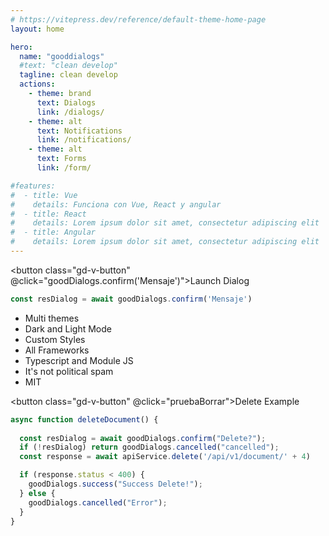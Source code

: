```yaml
---
# https://vitepress.dev/reference/default-theme-home-page
layout: home

hero:
  name: "gooddialogs"
  #text: "clean develop"
  tagline: clean develop
  actions:
    - theme: brand
      text: Dialogs
      link: /dialogs/
    - theme: alt
      text: Notifications
      link: /notifications/
    - theme: alt
      text: Forms
      link: /form/

#features:
#  - title: Vue
#    details: Funciona con Vue, React y angular
#  - title: React
#    details: Lorem ipsum dolor sit amet, consectetur adipiscing elit
#  - title: Angular
#    details: Lorem ipsum dolor sit amet, consectetur adipiscing elit
---
```


<script setup lang="ts">
  import {ref} from 'vue'
import {goodDialogs, GoodDialogs} from './src/gooddialogs.service';
import GToggleDarkMode from "./components/GToggleDarkMode.vue";
import SelectType from "./components/SelectType.vue";

const currentType = ref<string | undefined>(undefined)

async function pruebaBorrar() {
  const goodDialogs = new GoodDialogs();
  const resDialog = await goodDialogs.confirm("Delete?", );
  if (!resDialog) return goodDialogs.cancelled("cancelled");
  //const response = await apiService.delete('api/v1/document/' + 4)

  if (true) {
    goodDialogs.success("Success Delete!");
  } else {
    goodDialogs.cancelled("Error");
  }
}
</script>
<GToggleDarkMode></GToggleDarkMode>

<button class="gd-v-button" @click="goodDialogs.confirm('Mensaje')">Launch Dialog</button>

``` ts
const resDialog = await goodDialogs.confirm('Mensaje')
```

- Multi themes
- Dark and Light Mode
- Custom Styles
- All Frameworks
- Typescript and Module JS
- It's not political spam
- MIT

<button class="gd-v-button" @click="pruebaBorrar">Delete Example</button>


``` ts
async function deleteDocument() {
  
  const resDialog = await goodDialogs.confirm("Delete?");
  if (!resDialog) return goodDialogs.cancelled("cancelled");
  const response = await apiService.delete('/api/v1/document/' + 4)

  if (response.status < 400) {
    goodDialogs.success("Success Delete!");
  } else {
    goodDialogs.cancelled("Error");
  }
}

```